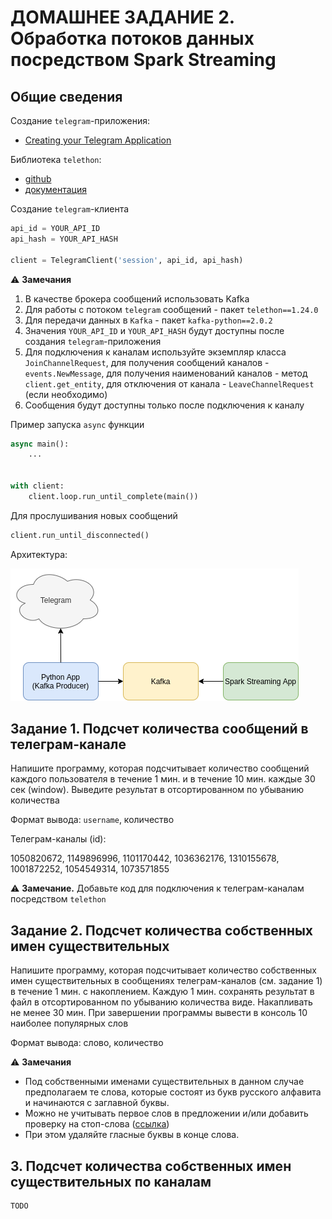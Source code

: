 # ДОМАШНЕЕ ЗАДАНИЕ 2. Обработка потоков данных посредством Spark Streaming


## Общие сведения

Создание `telegram`-приложения:
- [Creating your Telegram Application](https://core.telegram.org/api/obtaining_api_id)


Библиотека `telethon`:
- [github](https://github.com/LonamiWebs/Telethon)
- [документация](https://docs.telethon.dev/en/stable/)

Создание `telegram`-клиента

```python
api_id = YOUR_API_ID 
api_hash = YOUR_API_HASH

client = TelegramClient('session', api_id, api_hash)
```

⚠️ **Замечания** 
1. В качестве брокера сообщений использовать Kafka
2. Для работы с потоком `telegram` сообщений - пакет `telethon==1.24.0`
3. Для передачи данных в `Kafka` - пакет `kafka-python==2.0.2`
4. Значения `YOUR_API_ID` и `YOUR_API_HASH` будут доступны после создания `telegram`-приложения
5. Для подключения к каналам используйте экземпляр класса `JoinChannelRequest`, для получения сообщений каналов - `events.NewMessage`, для получения наименований каналов - метод `client.get_entity`, для отключения от канала - `LeaveChannelRequest` (если необходимо)
6. Сообщения будут доступны только после подключения к каналу

Пример запуска `async` функции

```python
async main():
    ...


with client:
    client.loop.run_until_complete(main())
```

Для прослушивания новых сообщений
```python
client.run_until_disconnected()
```

Архитектура:

![System architecture](img/A2_architecture.png)

## Задание 1. Подсчет количества сообщений в телеграм-канале

Напишите программу, которая подсчитывает количество сообщений каждого пользователя в течение 1 мин. и в течение 10 мин. каждые 30 сек (window). Выведите результат в отсортированном по убыванию количества

Формат вывода: `username`, количество

Телеграм-каналы (id):

1050820672, 1149896996, 1101170442, 1036362176, 1310155678, 1001872252, 1054549314, 1073571855

⚠️ **Замечание.** Добавьте код для подключения к телеграм-каналам посредством `telethon`


## Задание 2. Подсчет количества собственных имен существительных

Напишите программу, которая подсчитывает количество собственных имен существительных в сообщениях телеграм-каналов (см. задание 1) в течение 1 мин. с накоплением. Каждую 1 мин. сохранять результат в файл в отсортированном по убыванию количества виде. Накапливать не менее 30 мин. При завершении программы вывести в консоль 10 наиболее популярных слов

Формат вывода: слово, количество

⚠️ **Замечания** 
- Под собственными именами существительных в данном случае предполагаем те слова, которые состоят из букв русского алфавита и начинаются с заглавной буквы. 
- Можно не учитывать первое слов в предложении и/или добавить проверку на стоп-слова ([ссылка](https://github.com/stopwords-iso/stopwords-ru/blob/master/raw/stop-words-russian.txt))
- При этом удаляйте гласные буквы в конце слова.


## 3. Подсчет количества собственных имен существительных по каналам

```
TODO
```